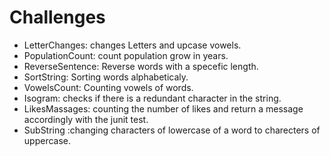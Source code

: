 # Challenges
- LetterChanges: changes Letters and upcase vowels.
- PopulationCount: count population grow in years.
- ReverseSentence: Reverse words with a specefic length.
- SortString: Sorting words alphabeticaly.
- VowelsCount: Counting vowels of words.
- Isogram: checks if there is a redundant character in the        string.
- LikesMassages: counting the number of likes and return a       message accordingly with the junit test.
- SubString :changing  characters of lowercase of a word to      charecters of uppercase.  